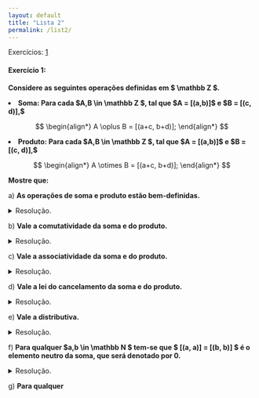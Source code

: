 ```yaml
---
layout: default
title: "Lista 2"
permalink: /list2/
---
```



Exercícios: <a href="#ex1">1</a>

<p id="ex1"> </p>

#### Exercício 1:

**Considere as seguintes operações definidas em $ \mathbb Z $.**

<li><b>Soma: Para cada $A,B \in \mathbb Z $, tal que 
$A = [(a,b)]$ e $B = [(c, d)],$
</b></li> 

$$
\begin{align*}
A \oplus B = [(a+c, b+d)];
\end{align*}
$$

<li><b> Produto: Para cada $A,B \in \mathbb Z $, tal que 
$A = [(a,b)]$ e $B = [(c, d)],$
</b></li>

$$
\begin{align*}
A \otimes B = [(a+c, b+d)];
\end{align*}
$$

**Mostre que:**

a) **As operações de soma e produto estão bem-definidas.**
<details class="box"> <summary>Resolução.</summary> 

Sejam $(a',b') \in [(a,b)] = A $ e 
$ (c',d') \in [(c, d)] = B $, representantes das classes
$A$ e $B$, respectivamente. <br>

Como $(a',b')$ é representante
de $A$, então $(a',b') \sim (a, b)$, isto é
$a'+b = a+b'$, (I). Analogamente,
temos que $ c'+d = c+d' $, (II).

<details class="box"> <summary> Soma </summary>

<strong> Dem: </strong> Da definição de soma em $ \mathbb Z $, temos que,

$$
\begin{align*}
[(a,b)] \oplus [(c,d)] = [(a+c, b+d)].
\end{align*}
$$

Note que, somando as expressões (I) e (II), segue que,

$$
\begin{align*}
(a'+b) + (c'+d) &= (a+b') + (c+d'),\quad 
&&\text{(I) + (II)}\\
a'+(b + (c'+d)) &= a+(b' + (c+d')), \quad 
&&\text{(Associatividade da soma em $ \mathbb N $)}\\
a'+((c'+d) + b) &= a+((c+d') + b'), \quad
&&\text{(Comutatividade da soma em $ \mathbb N $)}\\
a'+(c'+(d + b)) &= a+(c+(d' + b')), \quad
&&\text{(Associatividade da soma em $ \mathbb N $)}\\
(a'+c')+(d + b) &= (a+c)+(d' + b'), \quad
&&\text{(Associatividade da soma em $ \mathbb N $)}\\
(a'+c')+(b+d) &= (a+c)+( b' + d'), \quad
&&\text{(Comutatividade da soma em $ \mathbb N $)}\\
[a'+c', b' + d'] &\sim [a+c, b+d], \quad
&&\text{(Definição de $\sim$)}\\
[(a'+c', b' + d')] &= [(a+c, b+d)],\\
[(a',b')]\oplus[(c',d')] &= [(a,b)]\oplus[(c,d)]. \quad
&&\text{(Definição da soma em $ \mathbb Z $)}\\
\end{align*}
$$
Com isto, segue que a soma é bem-definida. $\square$
</details> 

<details class="box"> <summary>Produto</summary> 
Considere as seguintes proposições:

<div class="box">
<b>Proposição 1: </b> Se $(a', b) \sim (a,b)$, então

$$
\begin{align*}
[(a,b)] \oplus [(c,d)] = [(a',b')] \oplus [(c,d)]
\end{align*}
$$

<details> <summary>Demonstração da proposição.</summary> 
Da hipótese, $a'+b = a+b'$, sendo assim,

$$
\begin{align*}
c+d&=c+d,\\
(c+d)(a'+b)&=(c+d)(a'+b),\quad
&&\text{(Lei do cancelamento do produto em $ \mathbb N $)}\\
c(a'+b) + d(a'+b) &= c(a'+b) + d(a'+b),\quad
&&\text{(Distributiva comutada em $ \mathbb N $)}\\
c(a+b') + d(a'+b) &= c(a'+b) + d(a+b'),\quad
&&\text{(Visto que $a'+b = a+b'$)}\\
(ca+cb') + (da'+db) &= (ca'+cb) + (da+db'),\quad
&&\text{(Distributiva em $ \mathbb N $)}\\
(ac+b'c) + (a'd+bd) &= (a'c+bc) + (ad+b'd),\quad
&&\text{(Comutatividade do produto em $ \mathbb N $)}\\
ac+(b'c + (a'd+bd)) &= a'c+(bc + (ad+b'd)),\quad
&&\text{(Associativa da soma em $ \mathbb N $)}\\
ac+((bd+a'd) + b'c) &= a'c+((b'd+ad)+bc),\quad
&&\text{(Comutatividade da soma em $ \mathbb N $)}\\
(ac+bd)+(a'd + b'c) &= (a'c+b'd)+(ad+bc),\quad
&&\text{(Associatividade da soma em $ \mathbb N $)}\\
(ac+bd,ad+bc)&\sim(a'd + b'c, a'c+b'd),\quad
&&\text{(Definição de $\sim$)}\\
[(ac+bd,ad+bc)]&=[(a'd + b'c, a'c+b'd)],\\
[(a,b)]\otimes[(c,d)] &= [(a',b')]\otimes[(c,d)].\quad
&&\text{(Definição do produto em $ \mathbb Z $)}
\end{align*}
$$

Com isto, temos o que queríamos. $\square$
</details> 
</div>

<div class="box">

<b>Proposição 2: </b> Se $(c, d) \sim (c',d')$, então

$$
\begin{align*}
[(a,b)]\otimes [(c, d)] = [(a,b)] \otimes [(c',d')]
\end{align*}
$$

<details> <summary>Demonstração da proposição.</summary> 
Da hipótese $c+d' = c'+d$, portanto, análogo a proposição anterior,

$$
\begin{align*}
a+b &= a+b,\\
(a+b)(c+d') &= (a+b)(c+d'),\\
a(c+d') + b(c+d') &= a(c+d') + b(c+d'),\\
a(c+d') + b(c'+d) &= a(c'+d) + b(c+d'),\\
(ac + ad')+(bc'+bd) &= (ac'+ad) +(bc + bd'),\\
(ac + ad')+(bc'+bd) &= (ac'+ad) +(bc + bd'),\\
(ac+bd) + (ad' +bc') &= (ac'+bd') + (ad + bc),\\
(ac+bd , ad + bc) &\sim (ac'+bd', ad' +bc'),\\
[(ac+bd , ad + bc)] &= [(ac'+bd', ad' +bc')],\\
[(a,b)] \otimes [(c,d)] &= [(a,b)] \otimes [(c',d')]. \\
\end{align*}
$$

Com isto, temos o que queríamos. $\square$
</details> 
</div>


<b>Dem: </b> De (I) e (II), temos que valem as proposições
anteriores, portanto, como

$$
\begin{align*}
[(a,b)]\otimes[(c,d)] = [(a',b')]\otimes[(c,d)],
\end{align*}
$$

e, reescrevendo a proposição 2, temos que

$$
\begin{align*}
[(a',b')]\otimes[(c,d)] = [(a',b')]\otimes[(c',d')],
\end{align*}
$$

da transitividade da igualdade de classes, temos que

$$
\begin{align*}
[(a,b)]\otimes[(c,d)] = [(a',b')]\otimes[(c',d')].
\end{align*}
$$

Como queríamos. $\square$

</details> 

</details> 

b) **Vale a comutatividade da soma e do produto.**
<details class="box"> <summary>Resolução.</summary> 

<details class="box"> <summary>Soma</summary> 
<strong> Dem: </strong> Ora, note que
$$
\begin{align*}
[(a,b)]\oplus[(c,d)] &= [(a+c, b+d)],\\
&=[(c+a, d+b)],\quad 
\text{(Comutatividade da soma em $ \mathbb N $)}\\
&=[(c,d)] \oplus [(a,b)]. \square
\end{align*}
$$
</details> 

<details class="box"> <summary>Produto</summary> 
<strong> Dem: </strong> Da definição de produto em $ \mathbb Z $,
$$
\begin{align*}
[(a,b)]\otimes[(c,d)] &= [(ac+bd, ad+bc)],\\
&=[(ca+db, da+cb)],\quad 
\text{(Comutatividade do produto em $ \mathbb N $)}\\
&=[(ca+db, cb+da)], \quad
\text{(Comutatividade da soma em $ \mathbb N $)}\\
&=[(c,d)] \otimes [(a,b)]. \square
\end{align*}
$$
</details> 


</details> 

c) **Vale a associatividade da soma e do produto.**
<details class="box"> <summary>Resolução.</summary>

Sejam $A, B, C \in \mathbb Z, $ tais que $A= [(a,b)] $,
$B = [(c,d)] $ e $C = [(e,f)] $.

<details class="box"> <summary>Soma</summary> 
<strong> Dem: </strong> 

Ora, da defnição de soma em $ \mathbb Z $ e 
das propriedades da soma em $ \mathbb N $
segue que,
$$
\begin{align*}
A \oplus ( B \oplus C) &= [(a,b)] \oplus [(c+e, d+f)],
\quad &&\text{(Definição da soma em $ \mathbb Z $)}\\
&= [(a+(c+e), b+(d+f))],
\quad &&\text{(Definição da soma em $ \mathbb Z$)}\\
&=[((a+c)+e, (b+d)+f)],
\quad &&\text{(Associatividade em $ \mathbb N $)}\\
&=[(a+c, b+d)]\oplus[(e,f)],\\
&=([(a,b)]\oplus[(c,d)])\oplus[(e,f)],\\
&=(A\oplus B) \oplus C.
\end{align*}
$$

Como queríamos. $\square$

</details> 

</details> 

d) **Vale a lei do cancelamento da soma e do produto.**
<details class="box"> <summary>Resolução.</summary> </details> 

e) **Vale a distributiva.**
<details class="box"> <summary>Resolução.</summary> </details> 

f) **Para qualquer $a,b \in \mathbb N $ tem-se que 
$ [(a, a)] = [(b, b)] $ é o elemento neutro da soma,
que será denotado por $0$.**
<details class="box"> <summary>Resolução.</summary> </details> 

g) **Para qualquer**